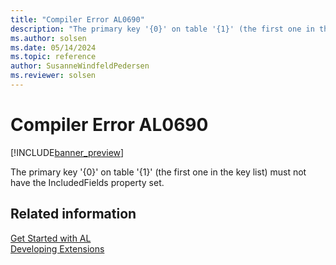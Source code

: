```yaml
---
title: "Compiler Error AL0690"
description: "The primary key '{0}' on table '{1}' (the first one in the key list) must not have the IncludedFields property set."
ms.author: solsen
ms.date: 05/14/2024
ms.topic: reference
author: SusanneWindfeldPedersen
ms.reviewer: solsen
---
```

[//]: # (START>DO_NOT_EDIT)
[//]: # (IMPORTANT:Do not edit any of the content between here and the END>DO_NOT_EDIT.)
[//]: # (Any modifications should be made in the .xml files in the ModernDev repo.)
# Compiler Error AL0690

[!INCLUDE[banner_preview](../includes/banner_preview.md)]

The primary key '{0}' on table '{1}' (the first one in the key list) must not have the IncludedFields property set.


[//]: # (IMPORTANT: END>DO_NOT_EDIT)
## Related information  
[Get Started with AL](../devenv-get-started.md)  
[Developing Extensions](../devenv-dev-overview.md)  
